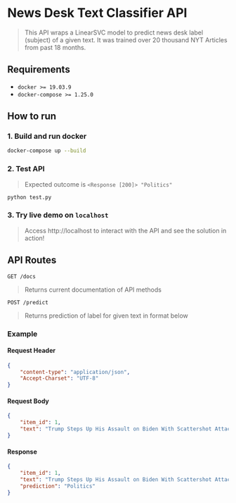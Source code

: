 # News Desk Text Classifier API

> This API wraps a LinearSVC model to predict news desk label (subject) of a given text. It was trained over 20 thousand NYT Articles from past 18 months.

## Requirements

* `docker >= 19.03.9`
* `docker-compose >= 1.25.0`

## How to run

### 1. Build and run docker

```bash
docker-compose up --build
```

### 2. Test API

> Expected outcome is `<Response [200]> "Politics"`

```bash
python test.py
```

### 3. Try live demo on `localhost`

> Access http://localhost to interact with the API and see the solution in action!

## API Routes

`GET /docs`

> Returns current documentation of API methods

`POST /predict`

> Returns prediction of label for given text in format below

### Example

#### Request Header

```json
{
    "content-type": "application/json",
    "Accept-Charset": "UTF-8"
}
```

#### Request Body

```json
{
    "item_id": 1,
    "text": "Trump Steps Up His Assault on Biden With Scattershot Attacks, Many False"
}
```

#### Response

```json
{
    "item_id": 1,
    "text": "Trump Steps Up His Assault on Biden With Scattershot Attacks, Many False",
    "prediction": "Politics"
}
```
